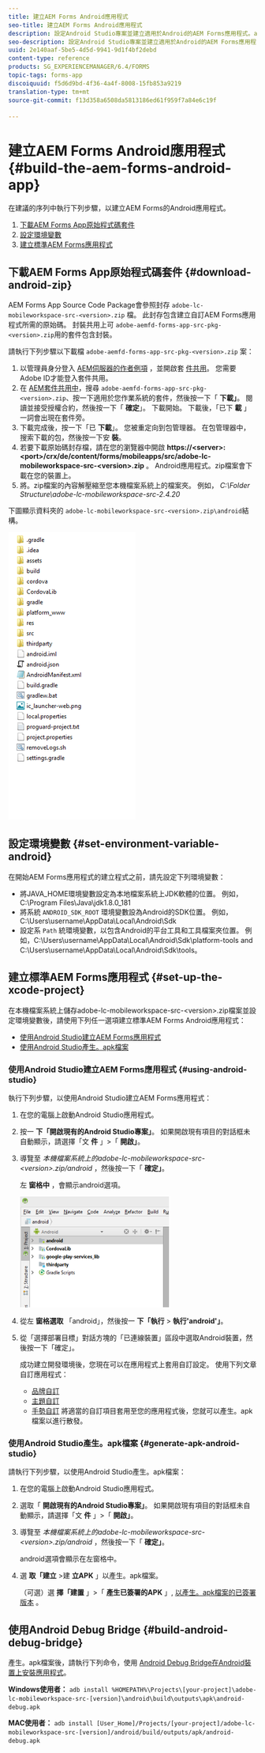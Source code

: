 ```yaml
---
title: 建立AEM Forms Android應用程式
seo-title: 建立AEM Forms Android應用程式
description: 設定Android Studio專案並建立適用於Android的AEM Forms應用程式。apk檔案的步驟
seo-description: 設定Android Studio專案並建立適用於Android的AEM Forms應用程式。apk檔案的步驟
uuid: 2e140aaf-5be5-4d5d-9941-9d1f4bf2debd
content-type: reference
products: SG_EXPERIENCEMANAGER/6.4/FORMS
topic-tags: forms-app
discoiquuid: f5d6d9bd-4f36-4a4f-8008-15fb853a9219
translation-type: tm+mt
source-git-commit: f13d358a6508da5813186ed61f959f7a84e6c19f

---
```



# 建立AEM Forms Android應用程式 {#build-the-aem-forms-android-app}

在建議的序列中執行下列步驟，以建立AEM Forms的Android應用程式。

1. [下載AEM Forms App原始程式碼套件](/help/forms/using/setup-eclipse-project-build-installer.md#main-pars-header-277929160)
1. [設定環境變數](/help/forms/using/setup-eclipse-project-build-installer.md#main-pars-header-111803610)
1. [建立標準AEM Forms應用程式](/help/forms/using/setup-eclipse-project-build-installer.md#main-pars-heading-0)

## 下載AEM Forms App原始程式碼套件 {#download-android-zip}

AEM Forms App Source Code Package會參照封存 `adobe-lc-mobileworkspace-src-<version>.zip` 檔。 此封存包含建立自訂AEM Forms應用程式所需的原始碼。 封裝共用上可 `adobe-aemfd-forms-app-src-pkg-<version>.zip`用的套件包含封裝。

請執行下列步驟以下載檔 `adobe-aemfd-forms-app-src-pkg-<version>.zip` 案：

1. 以管理員身分登入 [AEM伺服器的作者例項](http://localhost:4502/) ，並開啟套 [件共用](http://localhost:4502/crx/packageshare)。 您需要Adobe ID才能登入套件共用。
1. 在 [AEM套件共用中](http://localhost:4502/crx/packageshare/login.html)，搜尋 `adobe-aemfd-forms-app-src-pkg-<version>.zip`、按一下適用於您作業系統的套件，然後按一下「 **下載」**。 閱讀並接受授權合約，然後按一下「 **確定**」。 下載開始。 下載後，「已下 **載** 」一詞會出現在套件旁。
1. 下載完成後，按一下「已 **下載**」。 您被重定向到包管理器。 在包管理器中，搜索下載的包，然後按一下安 **裝**。
1. 若要下載原始碼封存檔，請在您的瀏覽器中開啟 **https://&lt;server>:&lt;port>/crx/de/content/forms/mobileapps/src/adobe-lc-mobileworkspace-src-&lt;version>.zip** 。 Android應用程式。zip檔案會下載在您的裝置上。
1. 將。zip檔案的內容解壓縮至您本機檔案系統上的檔案夾。 例如， *C:\Folder Structure\adobe-lc-mobileworkspace-src-2.4.20*

下圖顯示資料夾的 `adobe-lc-mobileworkspace-src-<version>.zip\android`結構。

![zip_android_folder_structure](assets/zip_android_folder_structure.png)

## 設定環境變數 {#set-environment-variable-android}

在開始AEM Forms應用程式的建立程式之前，請先設定下列環境變數：

* 將JAVA_HOME環境變數設定為本地檔案系統上JDK軟體的位置。 例如，C:\Program Files\Java\jdk1.8.0_181
* 將系統 `ANDROID_SDK_ROOT` 環境變數設為Android的SDK位置。 例如，C:\Users\username\AppData\Local\Android\Sdk
* 設定系 `Path` 統環境變數，以包含Android的平台工具和工具檔案夾位置。 例如，C:\Users\username\AppData\Local\Android\Sdk\platform-tools and C:\Users\username\AppData\Local\Android\Sdk\tools。

## 建立標準AEM Forms應用程式 {#set-up-the-xcode-project}

在本機檔案系統上儲存adobe-lc-mobileworkspace-src-&lt;version>.zip檔案並設定環境變數後，請使用下列任一選項建立標準AEM Forms Android應用程式：

* [使用Android Studio建立AEM Forms應用程式](/help/forms/using/setup-eclipse-project-build-installer.md#main-pars-header-1347434739)
* [使用Android Studio產生。apk檔案](/help/forms/using/setup-eclipse-project-build-installer.md#main-pars-header-0)

### 使用Android Studio建立AEM Forms應用程式 {#using-android-studio}

執行下列步驟，以使用Android Studio建立AEM Forms應用程式：

1. 在您的電腦上啟動Android Studio應用程式。
1. 按一 **下「開啟現有的Android Studio專案」**。 如果開啟現有項目的對話框未自動顯示，請選擇「文 **件** 」>「 **開啟」**。
1. 導覽至 *本機檔案系統上的adobe-lc-mobileworkspace-src-&lt;version>.zip/android* ，然後按一下「 **確定」**。

   左 **窗格中** ，會顯示android選項。

   ![android_folder_studio](assets/android_folder_studio.png)

1. 從左 **窗格選取** 「android」，然後按一 **下「執行** > **執行&#39;android&#39;」**。
1. 從「選擇部署目標」對話方塊的「已連線裝置」區段中選取Android裝置，然後按一下「確定」。

   成功建立開發環境後，您現在可以在應用程式上套用自訂設定。 使用下列文章自訂應用程式：

   * [品牌自訂](/help/forms/using/branding-customization.md)
   * [主題自訂](/help/forms/using/theme-customization.md)
   * [手勢自訂](/help/forms/using/gesture-customization.md)
   將適當的自訂項目套用至您的應用程式後，您就可以產生。apk檔案以進行散發。

### 使用Android Studio產生。apk檔案 {#generate-apk-android-studio}

請執行下列步驟，以使用Android Studio產生。apk檔案：

1. 在您的電腦上啟動Android Studio應用程式。
1. 選取「 **開啟現有的Android Studio專案」**。 如果開啟現有項目的對話框未自動顯示，請選擇「文 **件** 」>「 **開啟」**。
1. 導覽至 *本機檔案系統上的adobe-lc-mobileworkspace-src-&lt;version>.zip/android* ，然後按一下「 **確定」**。

   android選項會顯示在左窗格中。

1. 選 **取「建立** >建 **立APK** 」以產生。apk檔案。

   （可選）選 **擇「建置** 」>「 **產生已簽署的APK** 」, [以產生。apk檔案的已簽署版本](https://developer.android.com/studio/publish/app-signing) 。

## 使用Android Debug Bridge {#build-android-debug-bridge}

產生。apk檔案後，請執行下列命令，使用 [Android Debug Bridge在Android裝置上安裝應用程式](https://developer.android.com/tools/help/adb.html)。

**Windows使用者：** `adb install %HOMEPATH%\Projects\[your-project]\adobe-lc-mobileworkspace-src-[version]\android\build\outputs\apk\android-debug.apk`

**MAC使用者：** `adb install [User_Home]/Projects/[your-project]/adobe-lc-mobileworkspace-src-[version]/android/build/outputs/apk/android-debug.apk`
